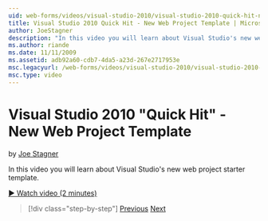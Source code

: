 ```yaml
---
uid: web-forms/videos/visual-studio-2010/visual-studio-2010-quick-hit-new-web-project-template
title: Visual Studio 2010 Quick Hit - New Web Project Template | Microsoft Docs
author: JoeStagner
description: "In this video you will learn about Visual Studio's new web project starter template."
ms.author: riande
ms.date: 11/11/2009
ms.assetid: adb92a60-cdb7-4da5-a23d-267e2717953e
msc.legacyurl: /web-forms/videos/visual-studio-2010/visual-studio-2010-quick-hit-new-web-project-template
msc.type: video
---
```

Visual Studio 2010 "Quick Hit" - New Web Project Template
====================
by [Joe Stagner](https://github.com/JoeStagner)

In this video you will learn about Visual Studio's new web project starter template.

[&#9654; Watch video (2 minutes)](https://channel9.msdn.com/Blogs/ASP-NET-Site-Videos/visual-studio-2010-quick-hit-new-web-project-template)

> [!div class="step-by-step"]
> [Previous](visual-studio-2010-quick-hit-multi-monitor-support.md)
> [Next](visual-studio-2010-quick-hit-new-multi-targeting.md)
